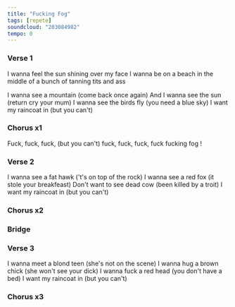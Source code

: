 ```yaml
---
title: "Fucking Fog"
tags: [repete]
soundcloud: "203084982"
tempo: 0
---
```


### Verse 1

I wanna feel the sun shining over my face
I wanna be on a beach in the middle of a bunch of tanning tits and ass

I wanna see a mountain (come back once again)
And I wanna see the sun (return cry your mum)
I wanna see the birds fly (you need a blue sky)
I want my raincoat in (but you can't)

### Chorus x1

Fuck, fuck, fuck, (but you can't) fuck, fuck, fuck, fuck fucking fog !

### Verse 2

I wanna see a fat hawk ('t's on top of the rock)
I wanna see a red fox (it stole your breakfeast)
Don't want to see dead cow (been killed by a troit)
I want my raincoat in (but you can't)

### Chorus x2

### Bridge

### Verse 3

I wanna meet a blond teen (she's not on the scene)
I wanna hug a brown chick (she won't see your dick)
I wanna fuck a red head (you don't have a bed)
I want my raincoat in (but you can't)

### Chorus x3

